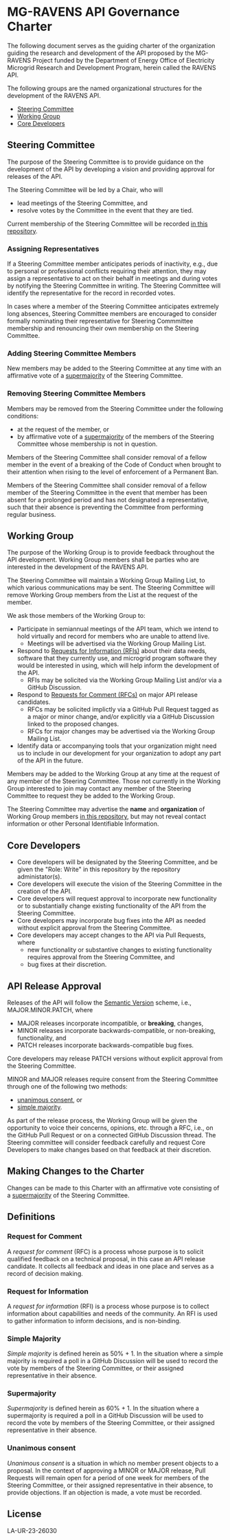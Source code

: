 # MG-RAVENS API Governance Charter

The following document serves as the guiding charter of the organization guiding the research and development of the API proposed by the MG-RAVENS Project funded by the Department of Energy Office of Electricity Microgrid Research and Development Program, herein called the RAVENS API.

The following groups are the named organizational structures for the development of the RAVENS API.

- [Steering Committee](#steering-committee)
- [Working Group](#working-group)
- [Core Developers](#core-developers)

## Steering Committee

The purpose of the Steering Committee is to provide guidance on the development of the API by developing a vision and providing approval for releases of the API.

The Steering Committee will be led by a Chair, who will

- lead meetings of the Steering Committee, and
- resolve votes by the Committee in the event that they are tied.

Current membership of the Steering Committee will be recorded [in this repository](./steering_committee.md).

### Assigning Representatives

If a Steering Committee member anticipates periods of inactivity, e.g., due to personal or professional conflicts requiring their attention, they may assign a representative to act on their behalf in meetings and during votes by notifying the Steering Committee in writing. The Steering Committee will identify the representative for the record in recorded votes.

In cases where a member of the Steering Committee anticipates extremely long absences, Steering Committee members are encouraged to consider formally nominating their representative for Steering Commmittee membership and renouncing their own membership on the Steering Committee.

### Adding Steering Committee Members

New members may be added to the Steering Committee at any time with an affirmative vote of a [supermajority](#supermajority) of the Steering Committee.

### Removing Steering Committee Members

Members may be removed from the Steering Committee under the following conditions:

- at the request of the member, or
- by affirmative vote of a [supermajority](#supermajority) of the members of the Steering Committee whose membership is not in question.

Members of the Steering Committee shall consider removal of a fellow member in the event of a breaking of the Code of Conduct when brought to their attention when rising to the level of enforcement of a Permanent Ban.

Members of the Steering Committee shall consider removal of a fellow member of the Steering Committee in the event that member has been absent for a prolonged period and has not designated a representative, such that their absence is preventing the Committee from performing regular business.

## Working Group

The purpose of the Working Group is to provide feedback throughout the API development. Working Group members shall be parties who are interested in the development of the RAVENS API.

The Steering Committee will maintain a Working Group Mailing List, to which various communications may be sent. The Steering Committee will remove Working Group members from the List at the request of the member.

We ask those members of the Working Group to:

- Participate in semiannual meetings of the API team, which we intend to hold virtually and record for members who are unable to attend live.
  - Meetings will be advertised via the Working Group Mailing List.
- Respond to [Requests for Information (RFIs)](#request-for-information) about their data needs, software that they currently use, and microgrid program software they would be interested in using, which will help inform the development of the API.
  - RFIs may be solicited via the Working Group Mailing List and/or via a GitHub Discussion.
- Respond to [Requests for Comment (RFCs)](#request-for-comment) on major API release candidates.
  - RFCs may be solicited implictly via a GitHub Pull Request tagged as a major or minor change, and/or explicitly via a GitHub Discussion linked to the proposed changes.
  - RFCs for major changes may be advertised via the Working Group Mailing List.
- Identify data or accompanying tools that your organization might need us to include in our development for your organization to adopt any part of the API in the future.

Members may be added to the Working Group at any time at the request of any member of the Steering Committee. Those not currently in the Working Group interested to join may contact any member of the Steering Committee to request they be added to the Working Group.

The Steering Committee may advertise the **name** and **organization** of Working Group members [in this repository](./working_group.md), but may not reveal contact information or other Personal Identifiable Information.

## Core Developers

- Core developers will be designated by the Steering Committee, and be given the "Role: Write" in this repository by the repository administator(s).
- Core developers will execute the vision of the Steering Committee in the creation of the API.
- Core developers will request approval to incorporate new functionality or to substantially change existing functionality of the API from the Steering Committee.
- Core developers may incorporate bug fixes into the API as needed without explicit approval from the Steering Committee.
- Core developers may accept changes to the API via Pull Requests, where
  - new functionality or substantive changes to existing functionality requires approval from the Steering Committee, and
  - bug fixes at their discretion.

## API Release Approval

Releases of the API will follow the [Semantic Version](https://semver.org/) scheme, i.e., MAJOR.MINOR.PATCH, where

- MAJOR releases incorporate incompatible, or **breaking**, changes,
- MINOR releases incorporate backwards-compatible, or non-breaking, functionality, and
- PATCH releases incorporate backwards-compatible bug fixes.

Core developers may release PATCH versions without explicit approval from the Steering Committee.

MINOR and MAJOR releases require consent from the Steering Committee through one of the following two methods:

- [unanimous consent](#unanimous-consent), or
- [simple majority](#simple-majority).

As part of the release process, the Working Group will be given the opportunity to voice their concerns, opinions, etc. through a RFC, i.e., on the GitHub Pull Request or on a connected GitHub Discussion thread. The Steering committee will consider feedback carefully and request Core Developers to make changes based on that feedback at their discretion.

## Making Changes to the Charter

Changes can be made to this Charter with an affirmative vote consisting of a [supermajority](#supermajority) of the Steering Committee.

## Definitions

### Request for Comment

A _request for comment_ (RFC) is a process whose purpose is to solicit qualified feedback on a technical proposal, in this case an API release candidate. It collects all feedback and ideas in one place and serves as a record of decision making.

### Request for Information

A _request for information_ (RFI) is a process whose purpose is to collect information about capabilities and needs of the community. An RFI is used to gather information to inform decisions, and is non-binding.

### Simple Majority

_Simple majority_ is defined herein as 50% + 1. In the situation where a simple majority is required a poll in a GitHub Discussion will be used to record the vote by members of the Steering Committee, or their assigned representative in their absence.

### Supermajority

_Supermajority_ is defined herein as 60% + 1. In the situation where a supermajority is required a poll in a GitHub Discussion will be used to record the vote by members of the Steering Committee, or their assigned representative in their absence.

### Unanimous consent

_Unanimous consent_ is a situation in which no member present objects to a proposal. In the context of approving a MINOR or MAJOR release, Pull Requests will remain open for a period of one week for members of the Steering Committee, or their assigned representative in their absence, to provide objections. If an objection is made, a vote must be recorded.

## License

LA-UR-23-26030
